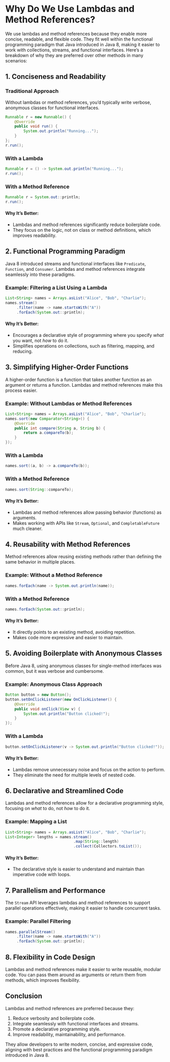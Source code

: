 # Why Do We Use Lambdas and Method References?

We use lambdas and method references because they enable more concise, readable, and flexible code. They fit well within the functional programming paradigm that Java introduced in Java 8, making it easier to work with collections, streams, and functional interfaces. Here’s a breakdown of why they are preferred over other methods in many scenarios:

## 1. Conciseness and Readability

### Traditional Approach
Without lambdas or method references, you’d typically write verbose, anonymous classes for functional interfaces.

```java
Runnable r = new Runnable() {
    @Override
    public void run() {
        System.out.println("Running...");
    }
};
r.run();
```

### With a Lambda

```java
Runnable r = () -> System.out.println("Running...");
r.run();
```

### With a Method Reference

```java
Runnable r = System.out::println;
r.run();
```

#### Why It’s Better:
- Lambdas and method references significantly reduce boilerplate code.
- They focus on the logic, not on class or method definitions, which improves readability.

## 2. Functional Programming Paradigm

Java 8 introduced streams and functional interfaces like `Predicate`, `Function`, and `Consumer`. Lambdas and method references integrate seamlessly into these paradigms.

### Example: Filtering a List Using a Lambda

```java
List<String> names = Arrays.asList("Alice", "Bob", "Charlie");
names.stream()
     .filter(name -> name.startsWith("A"))
     .forEach(System.out::println);
```

#### Why It’s Better:
- Encourages a declarative style of programming where you specify *what* you want, not *how* to do it.
- Simplifies operations on collections, such as filtering, mapping, and reducing.

## 3. Simplifying Higher-Order Functions

A higher-order function is a function that takes another function as an argument or returns a function. Lambdas and method references make this process easier.

### Example: Without Lambdas or Method References

```java
List<String> names = Arrays.asList("Alice", "Bob", "Charlie");
names.sort(new Comparator<String>() {
    @Override
    public int compare(String a, String b) {
        return a.compareTo(b);
    }
});
```

### With a Lambda

```java
names.sort((a, b) -> a.compareTo(b));
```

### With a Method Reference

```java
names.sort(String::compareTo);
```

#### Why It’s Better:
- Lambdas and method references allow passing behavior (functions) as arguments.
- Makes working with APIs like `Stream`, `Optional`, and `CompletableFuture` much cleaner.

## 4. Reusability with Method References

Method references allow reusing existing methods rather than defining the same behavior in multiple places.

### Example: Without a Method Reference

```java
names.forEach(name -> System.out.println(name));
```

### With a Method Reference

```java
names.forEach(System.out::println);
```

#### Why It’s Better:
- It directly points to an existing method, avoiding repetition.
- Makes code more expressive and easier to maintain.

## 5. Avoiding Boilerplate with Anonymous Classes

Before Java 8, using anonymous classes for single-method interfaces was common, but it was verbose and cumbersome.

### Example: Anonymous Class Approach

```java
Button button = new Button();
button.setOnClickListener(new OnClickListener() {
    @Override
    public void onClick(View v) {
        System.out.println("Button clicked!");
    }
});
```

### With a Lambda

```java
button.setOnClickListener(v -> System.out.println("Button clicked!"));
```

#### Why It’s Better:
- Lambdas remove unnecessary noise and focus on the action to perform.
- They eliminate the need for multiple levels of nested code.

## 6. Declarative and Streamlined Code

Lambdas and method references allow for a declarative programming style, focusing on *what* to do, not *how* to do it.

### Example: Mapping a List

```java
List<String> names = Arrays.asList("Alice", "Bob", "Charlie");
List<Integer> lengths = names.stream()
                              .map(String::length)
                              .collect(Collectors.toList());
```

#### Why It’s Better:
- The declarative style is easier to understand and maintain than imperative code with loops.

## 7. Parallelism and Performance

The `Stream` API leverages lambdas and method references to support parallel operations effectively, making it easier to handle concurrent tasks.

### Example: Parallel Filtering

```java
names.parallelStream()
     .filter(name -> name.startsWith("A"))
     .forEach(System.out::println);
```

## 8. Flexibility in Code Design

Lambdas and method references make it easier to write reusable, modular code. You can pass them around as arguments or return them from methods, which improves flexibility.

## Conclusion

Lambdas and method references are preferred because they:
1. Reduce verbosity and boilerplate code.
2. Integrate seamlessly with functional interfaces and streams.
3. Promote a declarative programming style.
4. Improve readability, maintainability, and performance.

They allow developers to write modern, concise, and expressive code, aligning with best practices and the functional programming paradigm introduced in Java 8.